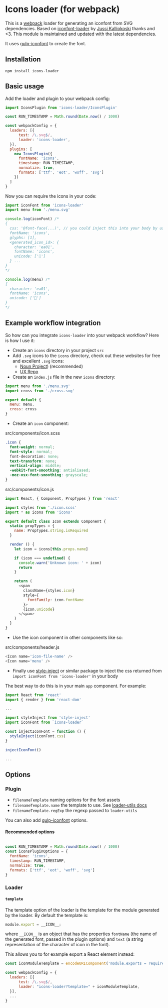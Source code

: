 # Icons loader (for webpack)

This is a [webpack](https://github.com/webpack/webpack) loader for generating an iconfont from SVG dependencies.
Based on [iconfont-loader](https://www.npmjs.com/package/iconfont-loader) by [Jussi Kalliokoski](https://github.com/jussi-kalliokoski) thanks and <3. This module is maintained and updated with the latest dependencies.

It uses [gulp-iconfont](https://www.npmjs.com/package/gulp-iconfont) to create the font.

## Installation

```
npm install icons-loader
```

## Basic usage

Add the loader and plugin to your webpack config:

```javascript
import IconsPlugin from 'icons-loader/IconsPlugin'

const RUN_TIMESTAMP = Math.round(Date.now() / 1000)

const webpackConfig = {
  loaders: [{
      test: /\.svg$/,
      loader: 'icons-loader',
  }],
  plugins: [
    new IconsPlugin({
      fontName: 'icons',
      timestamp: RUN_TIMESTAMP,
      normalize: true,
      formats: ['ttf', 'eot', 'woff', 'svg']
    })
  ]
}
```

Now you can require the icons in your code:

```javascript
import iconFont from 'icons-loader'
import menu from './menu.svg'

console.log(iconFont) /*
{
  css: '@font-face(...)', // you could inject this into your body by using style-inject package?
  fontName: 'icons',
  glyphs: [1],
  <generated_icon_id>: {
    character: 'ea01',
    fontName: 'icons',
    unicode: ['']
  } ...
}
*/

console.log(menu) /*
{
  character: 'ea01',
  fontName: 'icons',
  unicode: ['']
}
*/
```

## Example workflow integration

So how can you integrate `icons-loader` into your webpack workflow? Here is how I use it:

- Create an `icons` directory in your project `src`
- Add `.svg` icons to the `icons` directory, check out these websites for free and excellent `.svg` icons:
  - [Noun Project](https://thenounproject.com/)) (recommended)
  - [UX Repo](http://uxrepo.com/)
- Create an `index.js` file in the new `icons` directory:

```javascript
import menu from './menu.svg'
import cross from './cross.svg'

export default {
  menu: menu,
  cross: cross
}
```

- Create an `icon` component:

src/components/icon.scss
```css
.icon {
  font-weight: normal;
  font-style: normal;
  font-decoration: none;
  text-transform: none;
  vertical-align: middle;
  -webkit-font-smoothing: antialiased;
  -moz-osx-font-smoothing: grayscale;
}
```

src/components/icon.js
```javascript
import React, { Component, PropTypes } from 'react'

import styles from './icon.scss'
import * as icons from 'icons'

export default class Icon extends Component {
  static propTypes = {
    name: PropTypes.string.isRequired
  }

  render () {
    let icon = icons[this.props.name]

    if (icon === undefined) {
      console.warn('Unknown icon: ' + icon)
      return
    }

    return (
      <span
        className={styles.icon}
        style={
          fontFamily: icon.fontName
        }>
        {icon.unicode}
      </span>
    )
  }
}
```

- Use the icon component in other components like so:

src/components/header.js
```javascript
<Icon name='icon-file-name' />
<Icon name='menu' />
```

- Finally use [style-inject](https://www.npmjs.com/package/style-inject) or similar package to inject the css returned from `import iconFont from 'icons-loader'` in your body

The best way to do this is in your main `app` component. For example:

```javascript
import React from 'react'
import { render } from 'react-dom'

...

import styleInject from 'style-inject'
import iconFont from `icons-loader`

const injectIconFont = function () {
  styleInject(iconFont.css)
}

injectIconFont()

...

```

## Options

### Plugin

* `filenameTemplate` naming options for the font assets
* `filenameTemplate.name` the template to use. See [loader-utils docs](https://github.com/webpack/loader-utils#interpolatename)
* `filenameTemplate.regExp` the regexp passed to `loader-utils`

You can also add [gulp-iconfont](https://www.npmjs.com/package/gulp-iconfont#options) options.

#### Recommended options

```javascript

const RUN_TIMESTAMP = Math.round(Date.now() / 1000)
const iconsPluginOptions = {
  fontName: 'icons',
  timestamp: RUN_TIMESTAMP,
  normalize: true,
  formats: ['ttf', 'eot', 'woff', 'svg']
}

```

### Loader

#### `template`

The template option of the loader is the template for the module generated by the loader. By default the template is:

```javascript
module.export = __ICON__;
```

where `__ICON__` is an object that has the properties `fontName` (the name of the generated font, passed in the plugin options) and `text` (a string representation of the character of icon in the font).

This allows you to for example export a React element instead:

```javascript
const iconModuleTemplate = encodeURIComponent('module.exports = require("react").createElement("span", { className: "icon" }, __ICON__.text);');

const webpackConfig = {
  loaders: [{
      test: /\.svg$/,
      loader: "icons-loader?template=" + iconModuleTemplate,
  }],
  ...
}
```
